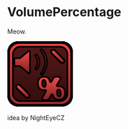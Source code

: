 # VolumePercentage
Meow.

<img src="logo.png" width="150" alt="the mod's logo" />

idea by NightEyeCZ